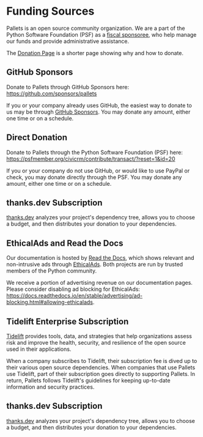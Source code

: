 # Funding Sources

Pallets is an open source community organization. We are a part of the Python
Software Foundation (PSF) as a [fiscal sponsoree][], who help manage our funds
and provide administrative assistance.

[fiscal sponsoree]: https://www.python.org/psf/fiscal-sponsorees/

The [Donation Page](donate.md) is a shorter page showing why and how to donate.

## GitHub Sponsors

Donate to Pallets through GitHub Sponsors here:
<https://github.com/sponsors/pallets>

If you or your company already uses GitHub, the easiest way to donate to us may
be through [GitHub Sponsors][]. You may donate any amount, either one time or on
a schedule.

[GitHub Sponsors]: https://github.com/sponsors

## Direct Donation

Donate to Pallets through the Python Software Foundation (PSF) here:
<https://psfmember.org/civicrm/contribute/transact/?reset=1&id=20>

If you or your company do not use GitHub, or would like to use PayPal or check,
you may donate directly through the PSF. You may donate any amount, either one
time or on a schedule.

## thanks.dev Subscription

[thanks.dev] analyzes your project's dependency tree, allows you to choose a
budget, and then distributes your donation to your dependencies.

[thanks.dev]: https://thanks.dev

## EthicalAds and Read the Docs

Our documentation is hosted by [Read the Docs][], which shows relevant and
non-intrusive ads through [EthicalAds][]. Both projects are run by trusted
members of the Python community.

We receive a portion of advertising revenue on our documentation pages.
Please consider disabling ad blocking for EthicalAds:
<https://docs.readthedocs.io/en/stable/advertising/ad-blocking.html#allowing-ethicalads>.

[Read the Docs]: https://readthedocs.org
[EthicalAds]: https://www.ethicalads.io/advertising-vision/

## Tidelift Enterprise Subscription

[Tidelift][] provides tools, data, and strategies that help organizations
assess risk and improve the health, security, and resilience of the open source
used in their applications.

When a company subscribes to Tidelift, their subscription fee is dived up to
their various open source dependencies. When companies that use Pallets use
Tidelift, part of their subscription goes directly to supporting Pallets. In
return, Pallets follows Tidelift's guidelines for keeping up-to-date information
and security practices.

[Tidelift]: https://tidelift.com

## thanks.dev Subscription

[thanks.dev] analyzes your project's dependency tree, allows you to choose a
budget, and then distributes your donation to your dependencies.

[thanks.dev]: https://thanks.dev
